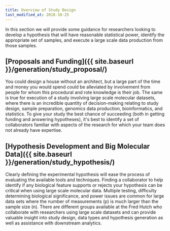 ```yaml
---
title: Overview of Study Design
last_modified_at: 2018-10-25
---
```

In this section we will provide some guidance for researchers looking to develop a hypothesis that will have reasonable statistical power, identify the appropriate set of samples, and execute a large scale data production from those samples.  

## [Proposals and Funding]({{ site.baseurl }}/generation/study_proposal/)
You could design a house without an architect, but a large part of the time and money you would spend could be alleviated by involvement from people for whom this procedural and rote knowledge is their job.  The same is true for execution of a study involving large scale molecular datasets, where there is an incredible quantity of decision-making relating to study design, sample preparation, genomics data production, bioinformatics, and statistics. To give your study the best chance of succeeding (both in getting funding and answering hypotheses), it's best to identify a set of collaborators familiar with aspects of the research for which your team does not already have expertise.  

## [Hypothesis Development and Big Molecular Data]({{ site.baseurl }}/generation/study_hypothesis/)
Clearly defining the experimental hypothesis will ease the process of evaluating the available tools and techniques.  Finding a collaborator to help identify if any biological feature supports or rejects your hypothesis can be critical when using large scale molecular data.  Multiple testing, difficulty determining biological significance, and power issues are common for large data sets where the number of measurements (p) is much larger than the sample size (n). There are different groups available at the Fred Hutch who collaborate with researchers using large scale datasets and can provide valuable insight into study design, data types and hypothesis generation as well as assistance with downstream analytics.  
